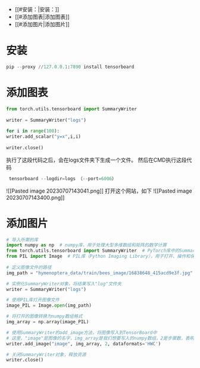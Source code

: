 - [[#安装：|安装：]]
- [[#添加图表|添加图表]]
- [[#添加图片|添加图片]]



# 安装

```python
pip --proxy //127.0.0.1:7890 install tensorboard
```

# 添加图表

```python
from torch.utils.tensorboard import SummaryWriter  
  
writer = SummaryWriter("logs")  
  
for i in range(100):  
writer.add_scalar("y=x",i,i)  
  
writer.close()
```
执行了这段代码之后，会在logs文件夹下生成一个文件。
然后在CMD执行这段代码
```python
 tensorboard --logdir=logs （--port=6006）
```
![[Pasted image 20230707143041.png]]
打开这个网站，如下
![[Pasted image 20230707143400.png]]


# 添加图片

```python
# 导入所需的库
import numpy as np  # numpy库，用于处理大型多维数组和矩阵的数学计算
from torch.utils.tensorboard import SummaryWriter  # PyTorch库中的SummaryWriter，用于在TensorBoard中记录和可视化结果
from PIL import Image  # PIL库（Python Imaging Library），用于打开、操作和保存各种不同格式的图像文件
  
# 定义图像文件的路径
img_path = "hymenoptera_data/train/bees_image/16838648_415acd9e3f.jpg"  

# 实例化SummaryWriter对象，将结果写入"log"文件夹
writer = SummaryWriter("logs")  

# 使用PIL库打开图像文件
image_PIL = Image.open(img_path)  

# 将打开的图像转换为numpy数组格式
img_array = np.array(image_PIL)  

# 使用SummaryWriter的add_image方法，将图像写入到TensorBoard中
# 这里，"image"是图像的名字，img_array是我们想要写入的numpy数组，2是步骤数，表明这是我们记录的第二步，dataformats='HWC'说明图像数据的格式是高度（H）、宽度（W）和通道数（C）
writer.add_image("image", img_array, 2, dataformats='HWC')  

# 关闭SummaryWriter对象，释放资源
writer.close()  

```







